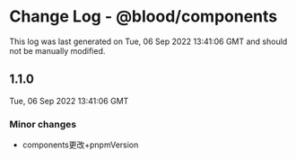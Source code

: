 # Change Log - @blood/components

This log was last generated on Tue, 06 Sep 2022 13:41:06 GMT and should not be manually modified.

## 1.1.0
Tue, 06 Sep 2022 13:41:06 GMT

### Minor changes

- components更改+pnpmVersion

